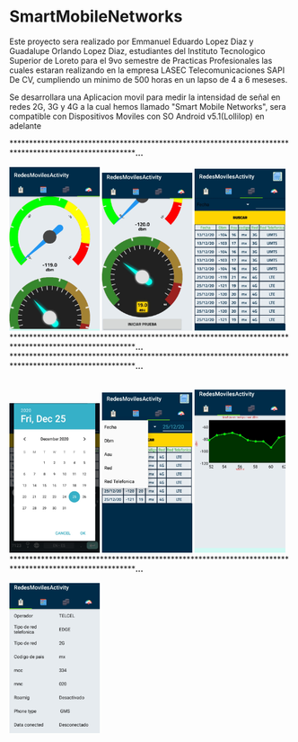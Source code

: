 # SmartMobileNetworks

Este proyecto sera realizado por Emmanuel Eduardo Lopez Diaz y Guadalupe Orlando Lopez Diaz, estudiantes del Instituto Tecnologico 
Superior de Loreto para el 9vo semestre de Practicas Profesionales las cuales estaran realizando en la empresa LASEC Telecomunicaciones SAPI De CV, cumpliendo un minimo de 500 horas en un lapso de 4 a 6 meseses.

Se desarrollara una Aplicacion movil para medir la intensidad de señal en redes 2G, 3G y 4G a la cual hemos llamado 
"Smart Mobile Networks", sera compatible con Dispositivos Moviles con SO Android v5.1(Lollilop) en adelante

*********************************************************************************************************...**<br/>
<br/>
<img src="1.jpeg" width="32%" />
<img src="2.jpeg" width="32%" />
<img src="3.jpeg" width="32%" />
*********************************************************************************************************...**<br/>
*********************************************************************************************************...**<br/>
<br/>
<br/>
<img src="4.jpeg" width="32%" />
<img src="5.jpeg" width="32%" />
<img src="6.jpeg" width="32%" />
*********************************************************************************************************...**<br/>
<br/>
<img src="7.jpeg" width="32%" />
